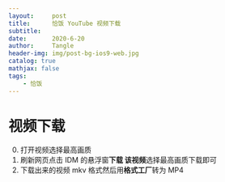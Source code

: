 ```yaml
---
layout:     post
title:      恰饭 YouTube 视频下载
subtitle:   
date:       2020-6-20
author:     Tangle
header-img: img/post-bg-ios9-web.jpg
catalog: true
mathjax: false
tags:
    - 恰饭
---
```


# 视频下载

0. 打开视频选择最高画质
0. 刷新网页点击 IDM 的悬浮窗**下载 该视频**选择最高画质下载即可
0. 下载出来的视频 mkv 格式然后用**格式工厂**转为 MP4
